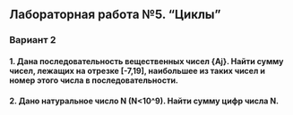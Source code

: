 ## Лабораторная работа  №5. “Циклы”
### Вариант 2 
#### 1. Дана последовательность вещественных чисел {Aj}. Найти сумму чисел, лежащих на отрезке [-7,19], наибольшее из таких чисел и номер этого числа в последовательности. 
#### 2. Дано натуральное число N (N<10^9). Найти сумму цифр числа N.
 

